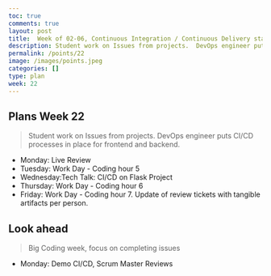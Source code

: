 ```yaml
---
toc: true
comments: true
layout: post
title:  Week of 02-06, Continuous Integration / Continuous Delivery starts.
description: Student work on Issues from projects.  DevOps engineer puts CI/CD processes in place for frontend and backend.
permalink: /points/22
image: /images/points.jpeg
categories: []
type: plan
week: 22
---
```


## Plans Week 22
> Student work on Issues from projects.  DevOps engineer puts CI/CD processes in place for frontend and backend.
- Monday: Live Review
- Tuesday: Work Day - Coding hour 5
- Wednesday:Tech Talk: CI/CD on Flask Project
- Thursday: Work Day - Coding hour 6
- Friday: Work Day  - Coding hour 7.  Update of review tickets with tangible artifacts per person.

## Look ahead
> Big Coding week, focus on completing issues
- Monday: Demo CI/CD, Scrum Master Reviews
